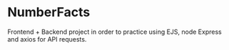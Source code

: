 # NumberFacts
Frontend + Backend project in order to practice using EJS, node Express and axios for API requests. 
